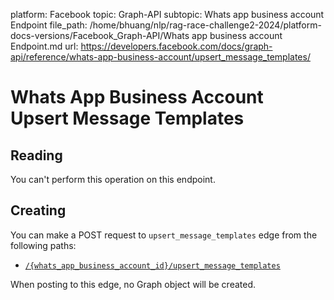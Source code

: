 platform: Facebook
topic: Graph-API
subtopic: Whats app business account Endpoint
file_path: /home/bhuang/nlp/rag-race-challenge2-2024/platform-docs-versions/Facebook_Graph-API/Whats app business account Endpoint.md
url: https://developers.facebook.com/docs/graph-api/reference/whats-app-business-account/upsert_message_templates/

# Whats App Business Account Upsert Message Templates

## Reading

You can't perform this operation on this endpoint.

## Creating

You can make a POST request to `upsert_message_templates` edge from the following paths:

* [`/{whats_app_business_account_id}/upsert_message_templates`](https://developers.facebook.com/docs/graph-api/reference/whats-app-business-account/upsert_message_templates/)

When posting to this edge, no Graph object will be created.